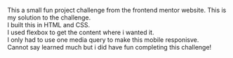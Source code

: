 This a small fun project challenge from the frontend mentor website. This is my solution to the challenge. <br>
I built this in HTML and CSS. <br>
I used flexbox to get the content where i wanted it. <br>
I only had to use one media query to make this mobile responisve. <br>
Cannot say learned much but i did have fun completing this challenge! <br>
